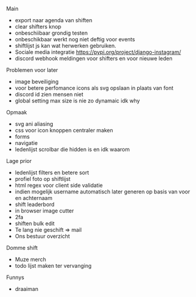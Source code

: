 Main

- export naar agenda van shiften
- clear shifters knop
- onbeschiibaar grondig testen
- onbeschikbaar werkt nog niet deftig voor events
- shiftlijst js kan wat herwerken gebruiken.
- Sociale media integratie https://pypi.org/project/django-instagram/
- discord webhook meldingen voor shifters en voor nieuwe leden

Problemen voor later

- image beveiliging
- voor betere perfomance icons als svg opslaan in plaats van font
- discord id zien mensen niet
- global setting max size is nie zo dynamaic idk why

Opmaak

- svg ani aliasing
- css voor icon knoppen centraler maken
- forms
- navigatie
- ledenlijst scrolbar die hidden is en idk waarom

Lage prior

- ledenlijst filters en betere sort
- profiel foto op shiftlijst
- html regex voor client side validatie
- indien mogelijk username automatisch later generen op basis van voor en achternaam
- shift leaderbord
- in browser image cutter
- 2fa
- shiften bulk edit
- Te lang nie geschift => mail
- Ons bestuur overzicht

Domme shift

- Muze merch
- todo lijst maken ter vervanging

Funnys

- draaiman
